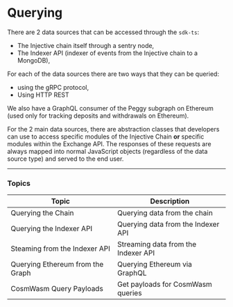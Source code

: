 # Querying

There are 2 data sources that can be accessed through the `sdk-ts`:

* The Injective chain itself through a sentry node,
* The Indexer API (indexer of events from the Injective chain to a MongoDB),

For each of the data sources there are two ways that they can be queried:

* using the gRPC protocol,
* Using HTTP REST

We also have a GraphQL consumer of the Peggy subgraph on Ethereum (used only for tracking deposits and withdrawals on Ethereum).

For the 2 main data sources, there are abstraction classes that developers can use to access specific modules of the Injective Chain **or** specific modules within the Exchange API. The responses of these requests are always mapped into normal JavaScript objects (regardless of the data source type) and served to the end user.

***

### Topics

| Topic                            | Description                         |
| -------------------------------- | ----------------------------------- |
| Querying the Chain               | Querying data from the chain        |
| Querying the Indexer API         | Querying data from the Indexer API  |
| Steaming from the Indexer API    | Streaming data from the Indexer API |
| Querying Ethereum from the Graph | Querying Ethereum via GraphQL       |
| CosmWasm Query Payloads          | Get payloads for CosmWasm queries   |

